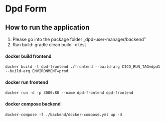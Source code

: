 # Dpd Form

## How to run the application

1.	Please go into the package folder „dpd-user-manager/backend”
2.	Run build: gradle clean build -x test

#### docker build frontend
```
docker build -t dpd-frontend ./frontend --build-arg CICD_RUN_TAG=dpd1 --build-arg ENVIRONMENT=prod
```

#### docker run frontend
```
docker run -d -p 3000:80 --name dpd-frontend dpd-frontend
```

#### docker compose backend
```
docker-compose -f ./backend/docker-compose.yml up -d
```